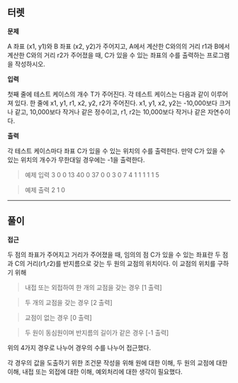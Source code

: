 ## 터렛

**문제**

A 좌표 (x1, y1)와 B 좌표 (x2, y2)가 주어지고, 
A에서 계산한 C와의의 거리 r1과 B에서 계산한 C와의 거리 r2가 주어졌을 때, 
C가 있을 수 있는 좌표의 수를 출력하는 프로그램을 작성하시오.

**입력**

첫째 줄에 테스트 케이스의 개수 T가 주어진다. 각 테스트 케이스는 다음과 같이 이루어져 있다.
한 줄에 x1, y1, r1, x2, y2, r2가 주어진다. x1, y1, x2, y2는 -10,000보다 크거나 같고, 
10,000보다 작거나 같은 정수이고, r1, r2는 10,000보다 작거나 같은 자연수이다.

**출력**

각 테스트 케이스마다 좌표 C가 있을 수 있는 위치의 수를 출력한다. 
만약 C가 있을 수 있는 위치의 개수가 무한대일 경우에는 -1을 출력한다.


> 예제 입력
3
0 0 13 40 0 37
0 0 3 0 7 4
1 1 1 1 1 5

> 예제 출력
2
1
0

___ 
## 풀이

**접근**

두 점의 좌표가 주어지고 거리가 주어졌을 때, 임의의 점 C가 있을 수 있는 좌표란
두 점과 C의 거리(r1,r2)를 반지름으로 갖는 두 원의 교점의 위치이다.
이 교점의 위치를 구하기 위해
> 내접 또는 외접하여 한 개의 교점을 갖는 경우 [1 출력]

> 두 개의 교점을 갖는 경우 [2 출력]

> 교점이 없는 경우 [0 출력]

> 두 원이 동심원이며 반지름의 길이가 같은 경우 [-1 출력]

위의 4가지 경우로 나누어 경우의 수를 나누어 접근했다.

각 경우의 값을 도출하기 위한 조건문 작성을 위해
원에 대한 이해, 두 원의 교점에 대한 이해, 내접 또는 외접에 대한 이해, 예외처리에 대한 생각이 필요했다.
